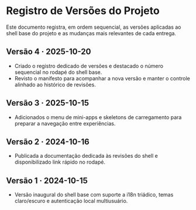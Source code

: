 # Registro de Versões do Projeto

Este documento registra, em ordem sequencial, as versões aplicadas ao shell base do projeto e as mudanças mais relevantes de cada entrega.

## Versão 4 · 2025-10-20
- Criado o registro dedicado de versões e destacado o número sequencial no rodapé do shell base.
- Revisto o manifesto para acompanhar a nova versão e manter o controle alinhado ao histórico de revisões.

## Versão 3 · 2025-10-15
- Adicionados o menu de mini-apps e skeletons de carregamento para preparar a navegação entre experiências.

## Versão 2 · 2024-10-16
- Publicada a documentação dedicada às revisões do shell e disponibilizado link rápido no rodapé.

## Versão 1 · 2024-10-15
- Versão inaugural do shell base com suporte a i18n triádico, temas claro/escuro e autenticação local multiusuário.
